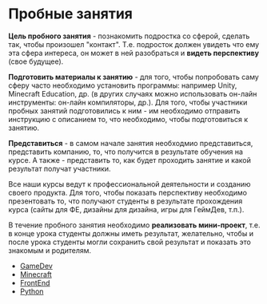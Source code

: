# Пробные занятия
**Цель пробного занятия** - познакомить подростка со сферой, сделать так, чтобы произошел "контакт". Т.е. подросток должен увидеть что ему эта сфера интереса, он может в ней разобраться и **видеть перспективу** (свое будущее).  
  
**Подготовить материалы к занятию** - для того, чтобы попробовать саму сферу часто необходимо установить программы: например Unity, Minecraft Education, др. (в других случаях можно использовать он-лайн инструменты: он-лайн компиляторы, др.).  Для того, чтобы участники пробных занятий подготовились к ним - им необходимо отправить инструкцию с описанием то, что необходимо, чтобы подготовиться к занятию.
  
**Представиться** - в самом начале занятия необходмио представиться, представить компанию, то, что получится в результате обучения на курсе. А также - представить то, как будет проходить занятие и какой результат получат участники.  
  
Все наши курсы ведут к профессиональной деятельности и созданию своего продукта. Для того, чтобы показать перспективу необходимо презентовать то, что получают студенты в результате прохождения курса (сайты для ФЕ, дизайны для дизайна, игры для ГеймДев, т.п.).   
  
В течение пробного занятия необходимо **реализовать мини-проект**, т.е. в конце урока студенты должны иметь результат, желательно, чтобы и после урока студенты могли сохранить свой результат и показать это знакомым и родителям.

* <a href = "https://github.com/mikh-maksi/gamedev-probe" target = "_blank">GameDev</a>
* <a href = "https://github.com/mikh-maksi/minecraft-probe" target = "_blank">Minecraft</a>
* <a href = "https://github.com/mikh-maksi/frontend-probe" target = "_blank">FrontEnd</a>
* <a href = "https://github.com/mikh-maksi/python-probe/tree/master/quiz" target = "_blank">Python</a>

